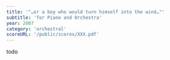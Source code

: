 ```yaml
---
title: '"…or a boy who would turn himself into the wind…"'
subtitle: 'for Piano and Orchestra'
year: 2007
category: 'orchestral'
scoreURL: '/public/scores/XXX.pdf'
---
```


todo